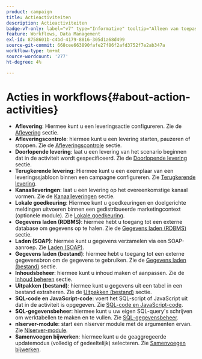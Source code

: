 ```yaml
---
product: campaign
title: Actieactiviteiten
description: Actieactiviteiten
badge-v7-only: label="v7" type="Informative" tooltip="Alleen van toepassing op Campaign Classic v7"
feature: Workflows, Data Management
exl-id: 8758601b-c4bd-4179-8816-305d1a68d499
source-git-commit: 668cee663890fafe27f86f2afd3752f7e2ab347a
workflow-type: tm+mt
source-wordcount: '277'
ht-degree: 4%

---
```


# Acties in workflows{#about-action-activities}



* **Aflevering**: Hiermee kunt u een leveringsactie configureren. Zie de [Aflevering](delivery.md) sectie.
* **Afleveringscontrole**: hiermee kunt u een levering starten, pauzeren of stoppen. Zie de [Afleveringscontrole](delivery-control.md) sectie.
* **Doorlopende levering**: laat u een levering van het scenario beginnen dat in de activiteit wordt gespecificeerd. Zie de [Doorlopende levering](continuous-delivery.md) sectie.
* **Terugkerende levering**: Hiermee kunt u een exemplaar van een leveringssjabloon binnen een campagne configureren. Zie [Terugkerende levering](recurring-delivery.md).
* **Kanaalleveringen**: laat u een levering op het overeenkomstige kanaal vormen. Zie de [Kanaalleveringen](cross-channel-deliveries.md) sectie.
* **Lokale goedkeuring**: Hiermee kunt u goedkeuringen en doelgerichte meldingen uitvoeren binnen een gedistribueerde marketingcontext (optionele module). Zie [Lokale goedkeuring](local-approval.md).
* **Gegevens laden (RDBMS)**: hiermee hebt u toegang tot een externe database om gegevens op te halen. Zie de [Gegevens laden (RDBMS)](data-loading-rdbms.md) sectie.
* **Laden (SOAP)**: hiermee kunt u gegevens verzamelen via een SOAP-aanroep. Zie [Laden (SOAP)](loading-soap.md).
* **Gegevens laden (bestand)**: hiermee hebt u toegang tot een externe gegevensbron om de gegevens te gebruiken. Zie de [Gegevens laden (bestand)](data-loading-file.md) sectie.
* **Inhoudsbeheer**: hiermee kunt u inhoud maken of aanpassen. Zie de [Inhoud beheren](content-management.md) sectie.
* **Uitpakken (bestand)**: hiermee kunt u gegevens uit een tabel in een bestand extraheren. Zie de [Uitpakken (bestand)](extraction-file.md) sectie.
* **SQL-code en JavaScript-code**: voert het SQL-script of JavaScript uit dat in de activiteit is opgegeven. Zie [SQL-code en JavaScript-code](sql-code-and-javascript-code.md).
* **SQL-gegevensbeheer**: hiermee kunt u uw eigen SQL-query&#39;s schrijven om werktabellen te maken en te vullen. Zie [SQL-gegevensbeheer](sql-data-management.md).
* **nlserver-module**: start een nlserver module met de argumenten ervan. Zie [Nlserver-module](nlserver-module.md).
* **Samenvoegen bijwerken**: hiermee kunt u de geaggregeerde updatemodus (volledig of gedeeltelijk) selecteren. Zie [Samenvoegen bijwerken](update-aggregate.md).
